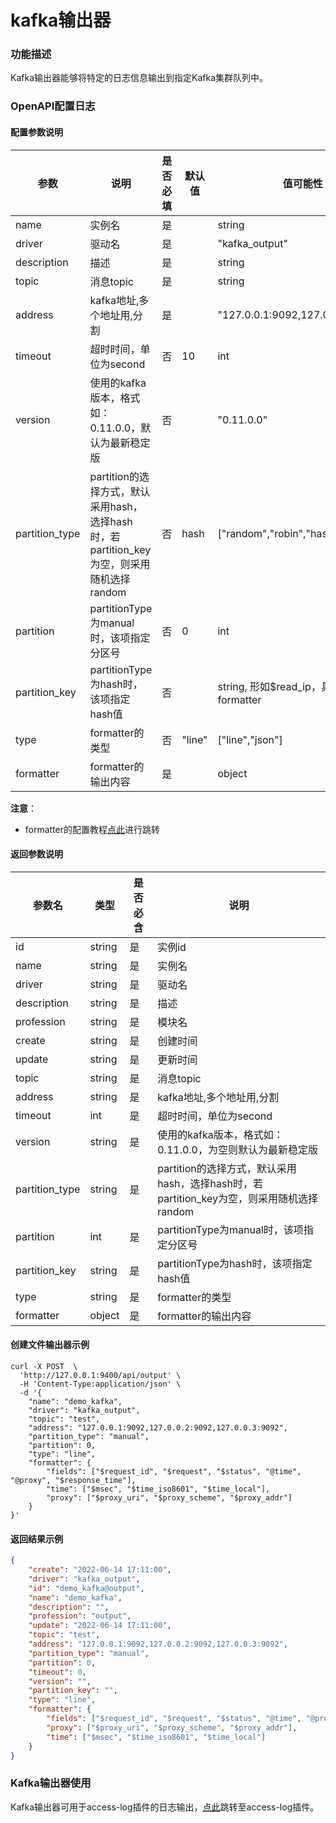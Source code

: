 # kafka输出器

### 功能描述

Kafka输出器能够将特定的日志信息输出到指定Kafka集群队列中。


### OpenAPI配置日志

#### 配置参数说明

| 参数           | 说明                                                         | 是否必填 | 默认值 | 值可能性                                  |
| -------------- | ------------------------------------------------------------ | -------- | ------ | ----------------------------------------- |
| name           | 实例名                                                       | 是       |        | string                                    |
| driver         | 驱动名                                                       | 是       |        | "kafka_output"                            |
| description    | 描述                                                         | 是       |        | string                                    |
| topic          | 消息topic                                                    | 是       |        | string                                    |
| address        | kafka地址,多个地址用,分割                                    | 是       |        | "127.0.0.1:9092,127.0.0.2:9092"           |
| timeout        | 超时时间，单位为second                                       | 否       | 10     | int                                       |
| version        | 使用的kafka版本，格式如：0.11.0.0，默认为最新稳定版          | 否       |        | "0.11.0.0"                                |
| partition_type | partition的选择方式，默认采用hash，选择hash时，若partition_key为空，则采用随机选择random | 否       | hash   | ["random","robin","hash","manual"]        |
| partition      | partitionType为manual时，该项指定分区号                      | 否       | 0      | int                                       |
| partition_key  | partitionType为hash时，该项指定hash值                        | 否       |        | string, 形如$read_ip，具体可参考formatter |
| type           | formatter的类型                                              | 否       | "line" | ["line","json"]                           |
| formatter      | formatter的输出内容                                          | 是       |        | object                                    |

**注意**：

* formatter的配置教程[点此](/docs/formatter)进行跳转



#### 返回参数说明

| 参数名         | 类型   | 是否必含 | 说明                                                         |
| -------------- | ------ | -------- | ------------------------------------------------------------ |
| id             | string | 是       | 实例id                                                       |
| name           | string | 是       | 实例名                                                       |
| driver         | string | 是       | 驱动名                                                       |
| description    | string | 是       | 描述                                                         |
| profession     | string | 是       | 模块名                                                       |
| create         | string | 是       | 创建时间                                                     |
| update         | string | 是       | 更新时间                                                     |
| topic          | string | 是       | 消息topic                                                    |
| address        | string | 是       | kafka地址,多个地址用,分割                                    |
| timeout        | int    | 是       | 超时时间，单位为second                                       |
| version        | string | 是       | 使用的kafka版本，格式如：0.11.0.0，为空则默认为最新稳定版    |
| partition_type | string | 是       | partition的选择方式，默认采用hash，选择hash时，若partition_key为空，则采用随机选择random |
| partition      | int    | 是       | partitionType为manual时，该项指定分区号                      |
| partition_key  | string | 是       | partitionType为hash时，该项指定hash值                        |
| type           | string | 是       | formatter的类型                                              |
| formatter      | object | 是       | formatter的输出内容                                          |



#### 创建文件输出器示例

```shell
curl -X POST  \
  'http://127.0.0.1:9400/api/output' \
  -H 'Content-Type:application/json' \
  -d '{
	"name": "demo_kafka",
	"driver": "kafka_output",
	"topic": "test",
	"address": "127.0.0.1:9092,127.0.0.2:9092,127.0.0.3:9092",
	"partition_type": "manual",
	"partition": 0,
	"type": "line",
	"formatter": {
		"fields": ["$request_id", "$request", "$status", "@time", "@proxy", "$response_time"],
		"time": ["$msec", "$time_iso8601", "$time_local"],
		"proxy": ["$proxy_uri", "$proxy_scheme", "$proxy_addr"]
	}
}'
```

#### 返回结果示例

```json
{
	"create": "2022-06-14 17:11:00",
	"driver": "kafka_output",
	"id": "demo_kafka@output",
	"name": "demo_kafka",
	"description": "",
	"profession": "output",
	"update": "2022-06-14 17:11:00",
	"topic": "test",
	"address": "127.0.0.1:9092,127.0.0.2:9092,127.0.0.3:9092",
	"partition_type": "manual",
	"partition": 0,
	"timeout": 0,
	"version": "",
	"partition_key": "",
	"type": "line",
	"formatter": {
		"fields": ["$request_id", "$request", "$status", "@time", "@proxy", "$response_time"],
		"proxy": ["$proxy_uri", "$proxy_scheme", "$proxy_addr"],
		"time": ["$msec", "$time_iso8601", "$time_local"]
	}
}
```

### Kafka输出器使用

Kafka输出器可用于access-log插件的日志输出，[点此](/docs/plugins/access_log.md)跳转至access-log插件。

